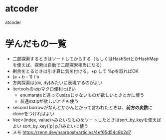 # atcoder
atcoder

# 学んだもの一覧
- 二部探索するときはソートしてからする（もしくはHashSetとかHashMapを使えば、探索は自動で二部探索相当になる）
- 剰余をとるときは引き算に気を付ける。+p して %pを取ればOK
- (a + b - 1) / b
- 方向探索は[dx, dy]みたいに表現するのがよい
- itertoolsのizipマクロ便利っぽい
    - enumarateと違ってusizeじゃないものが欲しいときとかに使う
    - 普通のzipが欲しいときも使う
- second borrowがなんとかかんとかって言われたときは、**前方の変数**にcloneをつければよい
- Vec<(index, value)>みたいなものをソートしたときはsort_by_keyを使えばよい
sort_by_key(|p| p.1)みたいに使う
- メモ https://zenn.dev/nsarbosh/articles/4ef65d54c8b2d7